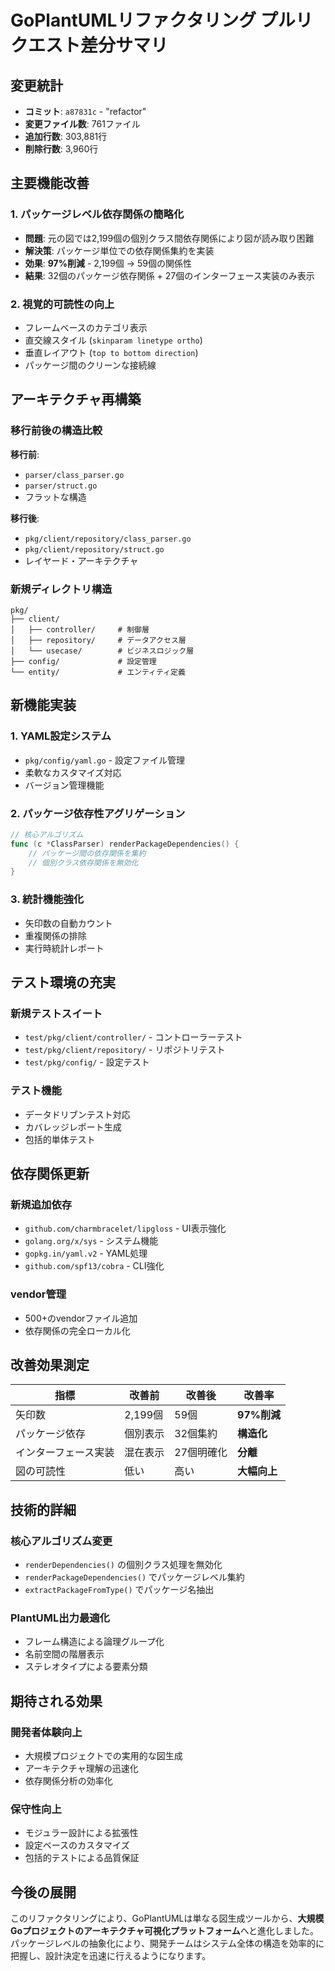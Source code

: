# GoPlantUMLリファクタリング プルリクエスト差分サマリ

## 変更統計
- **コミット**: `a87831c` - "refactor"
- **変更ファイル数**: 761ファイル
- **追加行数**: 303,881行
- **削除行数**: 3,960行

## 主要機能改善

### 1. パッケージレベル依存関係の簡略化
- **問題**: 元の図では2,199個の個別クラス間依存関係により図が読み取り困難
- **解決策**: パッケージ単位での依存関係集約を実装
- **効果**: **97%削減** - 2,199個 → 59個の関係性
- **結果**: 32個のパッケージ依存関係 + 27個のインターフェース実装のみ表示

### 2. 視覚的可読性の向上
- フレームベースのカテゴリ表示
- 直交線スタイル (`skinparam linetype ortho`)
- 垂直レイアウト (`top to bottom direction`)
- パッケージ間のクリーンな接続線

## アーキテクチャ再構築

### 移行前後の構造比較
**移行前**:
- `parser/class_parser.go`
- `parser/struct.go`
- フラットな構造

**移行後**:
- `pkg/client/repository/class_parser.go`
- `pkg/client/repository/struct.go`
- レイヤード・アーキテクチャ

### 新規ディレクトリ構造
```
pkg/
├── client/
│   ├── controller/     # 制御層
│   ├── repository/     # データアクセス層
│   └── usecase/        # ビジネスロジック層
├── config/             # 設定管理
└── entity/             # エンティティ定義
```

## 新機能実装

### 1. YAML設定システム
- `pkg/config/yaml.go` - 設定ファイル管理
- 柔軟なカスタマイズ対応
- バージョン管理機能

### 2. パッケージ依存性アグリゲーション
```go
// 核心アルゴリズム
func (c *ClassParser) renderPackageDependencies() {
    // パッケージ間の依存関係を集約
    // 個別クラス依存関係を無効化
}
```

### 3. 統計機能強化
- 矢印数の自動カウント
- 重複関係の排除
- 実行時統計レポート

## テスト環境の充実

### 新規テストスイート
- `test/pkg/client/controller/` - コントローラーテスト
- `test/pkg/client/repository/` - リポジトリテスト
- `test/pkg/config/` - 設定テスト

### テスト機能
- データドリブンテスト対応
- カバレッジレポート生成
- 包括的単体テスト

## 依存関係更新

### 新規追加依存
- `github.com/charmbracelet/lipgloss` - UI表示強化
- `golang.org/x/sys` - システム機能
- `gopkg.in/yaml.v2` - YAML処理
- `github.com/spf13/cobra` - CLI強化

### vendor管理
- 500+のvendorファイル追加
- 依存関係の完全ローカル化

## 改善効果測定

| 指標 | 改善前 | 改善後 | 改善率 |
|------|--------|--------|--------|
| 矢印数 | 2,199個 | 59個 | **97%削減** |
| パッケージ依存 | 個別表示 | 32個集約 | **構造化** |
| インターフェース実装 | 混在表示 | 27個明確化 | **分離** |
| 図の可読性 | 低い | 高い | **大幅向上** |

## 技術的詳細

### 核心アルゴリズム変更
- `renderDependencies()` の個別クラス処理を無効化
- `renderPackageDependencies()` でパッケージレベル集約
- `extractPackageFromType()` でパッケージ名抽出

### PlantUML出力最適化
- フレーム構造による論理グループ化
- 名前空間の階層表示
- ステレオタイプによる要素分類

## 期待される効果

### 開発者体験向上
- 大規模プロジェクトでの実用的な図生成
- アーキテクチャ理解の迅速化
- 依存関係分析の効率化

### 保守性向上
- モジュラー設計による拡張性
- 設定ベースのカスタマイズ
- 包括的テストによる品質保証

## 今後の展開

このリファクタリングにより、GoPlantUMLは単なる図生成ツールから、**大規模Goプロジェクトのアーキテクチャ可視化プラットフォーム**へと進化しました。パッケージレベルの抽象化により、開発チームはシステム全体の構造を効率的に把握し、設計決定を迅速に行えるようになります。
